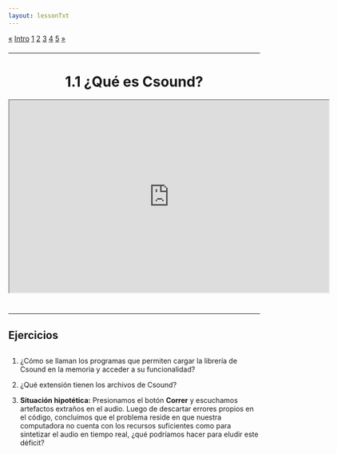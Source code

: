 ```yaml
---
layout: lessonTxt
---
```


<div class="paginationDiv">
<div class="pagination">
  <a onclick="loadOnClick('{{site.baseurl}}/lessons/sintesis_aditiva/chapter1/1.1.1/c/', '1.1.1-c.html','', false)" href="javascript:void(0);">&laquo;</a>
  <a onclick="loadOnClick('{{site.baseurl}}/lessons/sintesis_aditiva/', 'Introduccion.html','Trapped_in_Convert.csd', false)" href="javascript:void(0);">Intro</a>
  <a onclick="loadOnClick('{{site.baseurl}}/lessons/sintesis_aditiva/chapter1/1.1.1/a/', '1.1.1-a.html','Trapped_in_Convert.csd', false)" href="javascript:void(0);">1</a>
  <a onclick="loadOnClick('{{site.baseurl}}/lessons/sintesis_aditiva/chapter1/1.1.1/b/', '1.1.1-b.html','', false)" href="javascript:void(0);">2</a>
  <a onclick="loadOnClick('{{site.baseurl}}/lessons/sintesis_aditiva/chapter1/1.1.1/c/', '1.1.1-c.html','', false)" href="javascript:void(0);">3</a>
  <a class="active" href="#">4</a>
  <a onclick="loadOnClick('{{site.baseurl}}/lessons/sintesis_aditiva/chapter1/1.1.1/e/', '1.1.1-e.html','1.1.1-e.csd', false)" href="javascript:void(0);">5</a>
  <a onclick="loadOnClick('{{site.baseurl}}/lessons/sintesis_aditiva/chapter1/1.1.1/e/', '1.1.1-e.html','1.1.1-e.csd', false)" href="javascript:void(0);">&raquo;</a>
</div>
</div>
<br style="display: block; content: ''; margin-top: 20px;">
<hr>
<br style="display: block; content: ''; margin-top: 40px;">

# <center>1.1 ¿Qué es Csound?</center>
<div class="video-container">
<iframe src="https://docs.google.com/file/d/1r4JlGK55riIsuLshneS6_bx3fd3BDAa3/preview" width="640" height="385" allowfullscreen="true"></iframe>
</div>

<br style="display: block; content: ''; margin-top: 40px;">
<hr>
<br style="display: block; content: ''; margin-top: 20px;">

## Ejercicios

<br style="display: block; content: ''; margin-top: 30px;">

1. ¿Cómo se llaman los programas que permiten cargar la librería de Csound en la memoria y acceder a su funcionalidad?
      
2. ¿Qué extensión tienen los archivos de Csound?

3. <b>Situación hipotética:</b> Presionamos el botón <b>Correr</b> y escuchamos artefactos extraños en el audio. Luego de descartar errores propios en el código, concluimos que el problema reside en que nuestra computadora no cuenta con los recursos suficientes como para sintetizar el audio en tiempo real, ¿qué podríamos hacer para eludir este déficit? 


<br>
